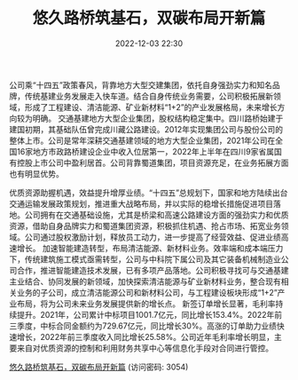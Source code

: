 ﻿---
title: 悠久路桥筑基石，双碳布局开新篇
date: 2022-12-03 22:30
tags:
- 四川路桥
updated: 1970-01-01 08:00:00
---

公司乘“十四五”政策春风，背靠地方大型交建集团，依托自身强劲实力和知名品牌，传统基建业务发展走入快车道。结合自身传统业务需要，公司积极拓展新领域，形成了工程建设、清洁能源、矿业新材料“1+2”的产业发展格局，未来增长方向较为明确。
交通基建地方大型企业集团，股权结构稳定集中。四川路桥始建于建国初期，其基础队伍曾完成川藏公路建设。2012年实现集团公司与股份公司的整体上市。公司是常年深耕交通基建领域的地方大型企业集团，2021年公司在全国16家地方市政路桥建设企业中收入位居第一，2022年上半年在四川9家省属国有控股上市公司中盈利居首。公司背靠蜀道集团，项目资源充足，在业务拓展方面也有明显优势。
<!-- more -->
优质资源助握机遇，效益提升增厚业绩。“十四五”总规划下，国家和地方陆续出台交通运输发展政策规划，推进重大战略布局，并以实际的稳增长措施促进项目落地。公司拥有在交通基础设施，尤其是桥梁和高速公路建设方面的强劲实力和优质资源，借助自身品牌实力和蜀道集团资源，积极抓住机遇、抢占市场、拓宽业务领域。公司通过股权激励计划，释放员工动力，进一步提高了经营效益、促进业绩高速增长。
加速智能建造转型，布局清洁能源、新材料业务。效率端和成本端压力下，传统建筑施工模式亟需转型，公司与中科院下属公司及其它装备机械制造业公司合作，推进智能建造技术发展，已有多项产品落地。公司积极寻找可与交通基建主业结合、协同发展的新领域，加快探索清洁能源与矿业新材料业务，整合现有相关业务的子公司，成立清洁能源公司和新材料公司，与工程建设板块形成“1+2”产业布局，将为公司未来业务发展提供新的增长点。
新签订单增长显著，毛利率持续提升。2021年，公司累计中标项目1001.7亿元，同比增长153.4%。2022年前三季度，中标合同金额约为729.67亿元，同比增长30%。高涨的订单助力业绩快速增长，2022年前三季度收入同比增长25.58%。公司近年毛利率增长明显，主要来自对优质资源的控制和利用财务共享中心等信息化手段对合同进行管控。

[悠久路桥筑基石，双碳布局开新篇](https://url12.ctfile.com/f/3948612-739735901-b98180?p=3054)
(访问密码: 3054)

